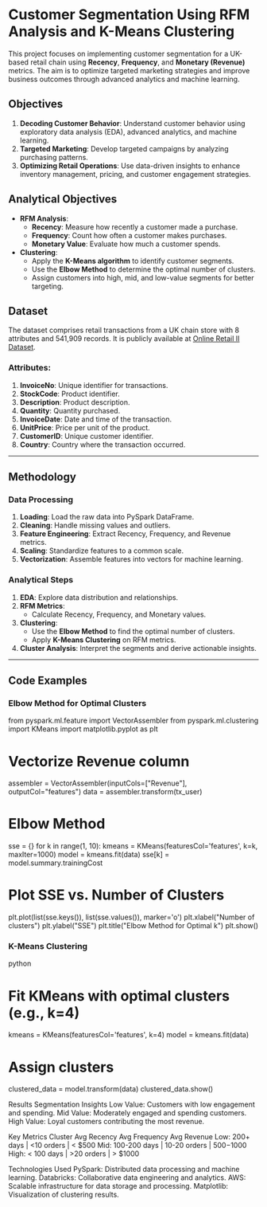 # Customer Segmentation Using RFM Analysis and K-Means Clustering

This project focuses on implementing customer segmentation for a UK-based retail chain using **Recency**, **Frequency**, and **Monetary (Revenue)** metrics. The aim is to optimize targeted marketing strategies and improve business outcomes through advanced analytics and machine learning.

## Objectives

1. **Decoding Customer Behavior**: Understand customer behavior using exploratory data analysis (EDA), advanced analytics, and machine learning.
2. **Targeted Marketing**: Develop targeted campaigns by analyzing purchasing patterns.
3. **Optimizing Retail Operations**: Use data-driven insights to enhance inventory management, pricing, and customer engagement strategies.

## Analytical Objectives

- **RFM Analysis**:
  - **Recency**: Measure how recently a customer made a purchase.
  - **Frequency**: Count how often a customer makes purchases.
  - **Monetary Value**: Evaluate how much a customer spends.
- **Clustering**:
  - Apply the **K-Means algorithm** to identify customer segments.
  - Use the **Elbow Method** to determine the optimal number of clusters.
  - Assign customers into high, mid, and low-value segments for better targeting.

## Dataset

The dataset comprises retail transactions from a UK chain store with 8 attributes and 541,909 records. It is publicly available at [Online Retail II Dataset](https://doi.org/10.24432/C5CG6D).

### Attributes:
1. **InvoiceNo**: Unique identifier for transactions.
2. **StockCode**: Product identifier.
3. **Description**: Product description.
4. **Quantity**: Quantity purchased.
5. **InvoiceDate**: Date and time of the transaction.
6. **UnitPrice**: Price per unit of the product.
7. **CustomerID**: Unique customer identifier.
8. **Country**: Country where the transaction occurred.

---

## Methodology

### Data Processing
1. **Loading**: Load the raw data into PySpark DataFrame.
2. **Cleaning**: Handle missing values and outliers.
3. **Feature Engineering**: Extract Recency, Frequency, and Revenue metrics.
4. **Scaling**: Standardize features to a common scale.
5. **Vectorization**: Assemble features into vectors for machine learning.

### Analytical Steps
1. **EDA**: Explore data distribution and relationships.
2. **RFM Metrics**:
   - Calculate Recency, Frequency, and Monetary values.
3. **Clustering**:
   - Use the **Elbow Method** to find the optimal number of clusters.
   - Apply **K-Means Clustering** on RFM metrics.
4. **Cluster Analysis**: Interpret the segments and derive actionable insights.

---

## Code Examples

### Elbow Method for Optimal Clusters

from pyspark.ml.feature import VectorAssembler
from pyspark.ml.clustering import KMeans
import matplotlib.pyplot as plt

# Vectorize Revenue column
assembler = VectorAssembler(inputCols=["Revenue"], outputCol="features")
data = assembler.transform(tx_user)

# Elbow Method
sse = {}
for k in range(1, 10):
    kmeans = KMeans(featuresCol='features', k=k, maxIter=1000)
    model = kmeans.fit(data)
    sse[k] = model.summary.trainingCost

# Plot SSE vs. Number of Clusters
plt.plot(list(sse.keys()), list(sse.values()), marker='o')
plt.xlabel("Number of clusters")
plt.ylabel("SSE")
plt.title("Elbow Method for Optimal k")
plt.show()


### K-Means Clustering
python
# Fit KMeans with optimal clusters (e.g., k=4)
kmeans = KMeans(featuresCol='features', k=4)
model = kmeans.fit(data)

# Assign clusters
clustered_data = model.transform(data)
clustered_data.show()


Results
Segmentation Insights
Low Value: Customers with low engagement and spending.
Mid Value: Moderately engaged and spending customers.
High Value: Loyal customers contributing the most revenue.

Key Metrics
Cluster	Avg Recency	Avg Frequency	Avg Revenue
Low: 200+ days	| <10 orders	| < $500
Mid:	100-200 days |	10-20 orders	| $500-$1000
High:	< 100 days |	>20 orders |	> $1000

Technologies Used
PySpark: Distributed data processing and machine learning.
Databricks: Collaborative data engineering and analytics.
AWS: Scalable infrastructure for data storage and processing.
Matplotlib: Visualization of clustering results.
